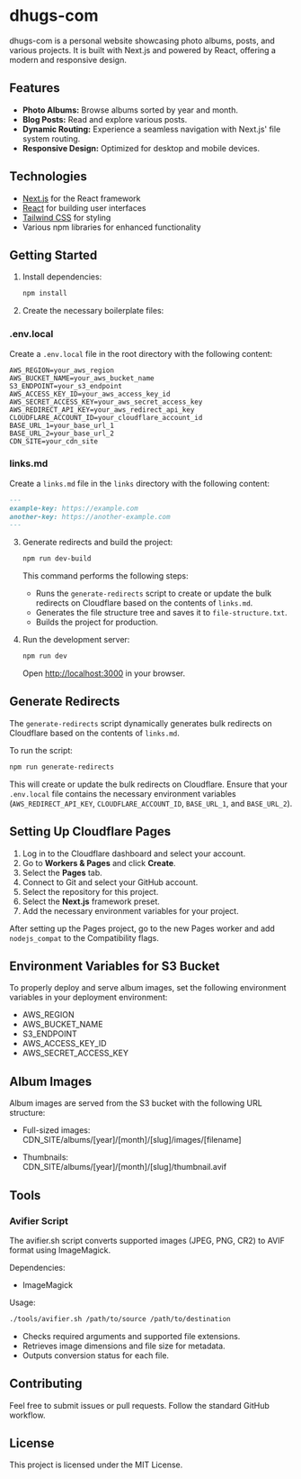 # dhugs-com

dhugs-com is a personal website showcasing photo albums, posts, and various projects. It is built with Next.js and powered by React, offering a modern and responsive design.

## Features
- **Photo Albums:** Browse albums sorted by year and month.
- **Blog Posts:** Read and explore various posts.
- **Dynamic Routing:** Experience a seamless navigation with Next.js' file system routing.
- **Responsive Design:** Optimized for desktop and mobile devices.

## Technologies
- [Next.js](https://nextjs.org) for the React framework
- [React](https://reactjs.org) for building user interfaces
- [Tailwind CSS](https://tailwindcss.com) for styling
- Various npm libraries for enhanced functionality

## Getting Started

1. Install dependencies:
   ```bash
   npm install
   ```

2. Create the necessary boilerplate files:

### .env.local

Create a `.env.local` file in the root directory with the following content:

```plaintext
AWS_REGION=your_aws_region
AWS_BUCKET_NAME=your_aws_bucket_name
S3_ENDPOINT=your_s3_endpoint
AWS_ACCESS_KEY_ID=your_aws_access_key_id
AWS_SECRET_ACCESS_KEY=your_aws_secret_access_key
AWS_REDIRECT_API_KEY=your_aws_redirect_api_key
CLOUDFLARE_ACCOUNT_ID=your_cloudflare_account_id
BASE_URL_1=your_base_url_1
BASE_URL_2=your_base_url_2
CDN_SITE=your_cdn_site
```

### links.md

Create a `links.md` file in the `links` directory with the following content:

```markdown
---
example-key: https://example.com
another-key: https://another-example.com
---
```

3. Generate redirects and build the project:
   ```bash
   npm run dev-build
   ```
   This command performs the following steps:
   - Runs the `generate-redirects` script to create or update the bulk redirects on Cloudflare based on the contents of `links.md`.
   - Generates the file structure tree and saves it to `file-structure.txt`.
   - Builds the project for production.

4. Run the development server:
   ```bash
   npm run dev
   ```
   Open [http://localhost:3000](http://localhost:3000) in your browser.

## Generate Redirects

The `generate-redirects` script dynamically generates bulk redirects on Cloudflare based on the contents of `links.md`.

To run the script:
```bash
npm run generate-redirects
```

This will create or update the bulk redirects on Cloudflare. Ensure that your `.env.local` file contains the necessary environment variables (`AWS_REDIRECT_API_KEY`, `CLOUDFLARE_ACCOUNT_ID`, `BASE_URL_1`, and `BASE_URL_2`).

## Setting Up Cloudflare Pages

1. Log in to the Cloudflare dashboard and select your account.
2. Go to **Workers & Pages** and click **Create**.
3. Select the **Pages** tab.
4. Connect to Git and select your GitHub account.
5. Select the repository for this project.
6. Select the **Next.js** framework preset.
7. Add the necessary environment variables for your project.

After setting up the Pages project, go to the new Pages worker and add `nodejs_compat` to the Compatibility flags.

## Environment Variables for S3 Bucket

To properly deploy and serve album images, set the following environment variables in your deployment environment:

- AWS_REGION
- AWS_BUCKET_NAME
- S3_ENDPOINT
- AWS_ACCESS_KEY_ID
- AWS_SECRET_ACCESS_KEY

## Album Images

Album images are served from the S3 bucket with the following URL structure:

- Full-sized images:  
  CDN_SITE/albums/[year]/[month]/[slug]/images/[filename]

- Thumbnails:  
  CDN_SITE/albums/[year]/[month]/[slug]/thumbnail.avif

## Tools

### Avifier Script

The avifier.sh script converts supported images (JPEG, PNG, CR2) to AVIF format using ImageMagick.

Dependencies:
- ImageMagick

Usage:
```bash
./tools/avifier.sh /path/to/source /path/to/destination
```

- Checks required arguments and supported file extensions.
- Retrieves image dimensions and file size for metadata.
- Outputs conversion status for each file.

## Contributing

Feel free to submit issues or pull requests. Follow the standard GitHub workflow.

## License

This project is licensed under the MIT License.
